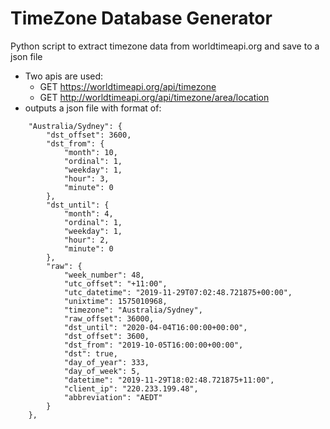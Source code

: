 # TimeZone Database Generator
Python script to extract timezone data from worldtimeapi.org and save to a json file
- Two apis are used:
    * GET https://worldtimeapi.org/api/timezone
    * GET http://worldtimeapi.org/api/timezone/area/location
- outputs a json file with format of:
```
    "Australia/Sydney": {
        "dst_offset": 3600,
        "dst_from": {
            "month": 10,
            "ordinal": 1,
            "weekday": 1,
            "hour": 3,
            "minute": 0
        },
        "dst_until": {
            "month": 4,
            "ordinal": 1,
            "weekday": 1,
            "hour": 2,
            "minute": 0
        },
        "raw": {
            "week_number": 48,
            "utc_offset": "+11:00",
            "utc_datetime": "2019-11-29T07:02:48.721875+00:00",
            "unixtime": 1575010968,
            "timezone": "Australia/Sydney",
            "raw_offset": 36000,
            "dst_until": "2020-04-04T16:00:00+00:00",
            "dst_offset": 3600,
            "dst_from": "2019-10-05T16:00:00+00:00",
            "dst": true,
            "day_of_year": 333,
            "day_of_week": 5,
            "datetime": "2019-11-29T18:02:48.721875+11:00",
            "client_ip": "220.233.199.48",
            "abbreviation": "AEDT"
        }
    },
```